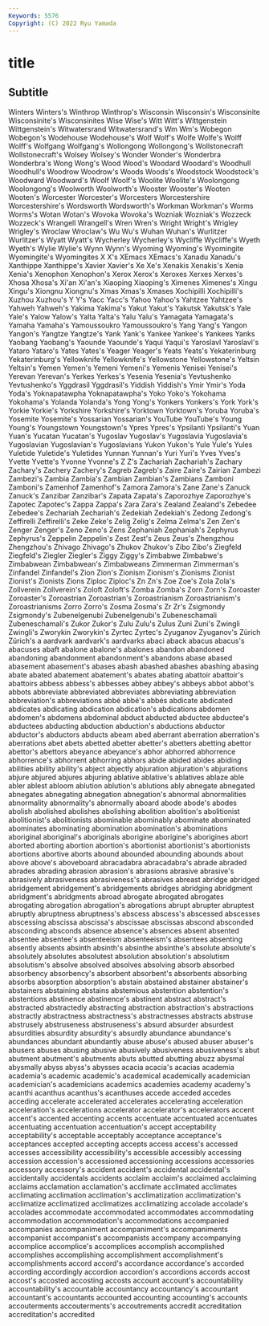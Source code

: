 ```yaml
---
Keywords: 5576
Copyright: (C) 2022 Ryu Yamada
---
```



# title

## Subtitle
Winters Winters's Winthrop Winthrop's Wisconsin Wisconsin's Wisconsinite Wisconsinite's
Wisconsinites Wise Wise's Witt Witt's Wittgenstein Wittgenstein's Witwatersrand Witwatersrand's Wm
Wm's Wobegon Wobegon's Wodehouse Wodehouse's Wolf Wolf's Wolfe Wolfe's Wolff
Wolff's Wolfgang Wolfgang's Wollongong Wollongong's Wollstonecraft Wollstonecraft's Wolsey Wolsey's Wonder
Wonder's Wonderbra Wonderbra's Wong Wong's Wood Wood's Woodard Woodard's Woodhull
Woodhull's Woodrow Woodrow's Woods Woods's Woodstock Woodstock's Woodward Woodward's Woolf
Woolf's Woolite Woolite's Woolongong Woolongong's Woolworth Woolworth's Wooster Wooster's Wooten
Wooten's Worcester Worcester's Worcesters Worcestershire Worcestershire's Wordsworth Wordsworth's Workman Workman's
Worms Worms's Wotan Wotan's Wovoka Wovoka's Wozniak Wozniak's Wozzeck Wozzeck's
Wrangell Wrangell's Wren Wren's Wright Wright's Wrigley Wrigley's Wroclaw Wroclaw's
Wu Wu's Wuhan Wuhan's Wurlitzer Wurlitzer's Wyatt Wyatt's Wycherley Wycherley's
Wycliffe Wycliffe's Wyeth Wyeth's Wylie Wylie's Wynn Wynn's Wyoming Wyoming's
Wyomingite Wyomingite's Wyomingites X X's XEmacs XEmacs's Xanadu Xanadu's Xanthippe
Xanthippe's Xavier Xavier's Xe Xe's Xenakis Xenakis's Xenia Xenia's Xenophon
Xenophon's Xerox Xerox's Xeroxes Xerxes Xerxes's Xhosa Xhosa's Xi'an Xi'an's
Xiaoping Xiaoping's Ximenes Ximenes's Xingu Xingu's Xiongnu Xiongnu's Xmas Xmas's
Xmases Xochipilli Xochipilli's Xuzhou Xuzhou's Y Y's Yacc Yacc's Yahoo
Yahoo's Yahtzee Yahtzee's Yahweh Yahweh's Yakima Yakima's Yakut Yakut's Yakutsk
Yakutsk's Yale Yale's Yalow Yalow's Yalta Yalta's Yalu Yalu's Yamagata
Yamagata's Yamaha Yamaha's Yamoussoukro Yamoussoukro's Yang Yang's Yangon Yangon's Yangtze
Yangtze's Yank Yank's Yankee Yankee's Yankees Yanks Yaobang Yaobang's Yaounde
Yaounde's Yaqui Yaqui's Yaroslavl Yaroslavl's Yataro Yataro's Yates Yates's Yeager
Yeager's Yeats Yeats's Yekaterinburg Yekaterinburg's Yellowknife Yellowknife's Yellowstone Yellowstone's Yeltsin
Yeltsin's Yemen Yemen's Yemeni Yemeni's Yemenis Yenisei Yenisei's Yerevan Yerevan's
Yerkes Yerkes's Yesenia Yesenia's Yevtushenko Yevtushenko's Yggdrasil Yggdrasil's Yiddish Yiddish's
Ymir Ymir's Yoda Yoda's Yoknapatawpha Yoknapatawpha's Yoko Yoko's Yokohama Yokohama's
Yolanda Yolanda's Yong Yong's Yonkers Yonkers's York York's Yorkie Yorkie's
Yorkshire Yorkshire's Yorktown Yorktown's Yoruba Yoruba's Yosemite Yosemite's Yossarian Yossarian's
YouTube YouTube's Young Young's Youngstown Youngstown's Ypres Ypres's Ypsilanti Ypsilanti's
Yuan Yuan's Yucatan Yucatan's Yugoslav Yugoslav's Yugoslavia Yugoslavia's Yugoslavian Yugoslavian's
Yugoslavians Yukon Yukon's Yule Yule's Yules Yuletide Yuletide's Yuletides Yunnan
Yunnan's Yuri Yuri's Yves Yves's Yvette Yvette's Yvonne Yvonne's Z
Z's Zachariah Zachariah's Zachary Zachary's Zachery Zachery's Zagreb Zagreb's Zaire
Zaire's Zairian Zambezi Zambezi's Zambia Zambia's Zambian Zambian's Zambians Zamboni
Zamboni's Zamenhof Zamenhof's Zamora Zamora's Zane Zane's Zanuck Zanuck's Zanzibar
Zanzibar's Zapata Zapata's Zaporozhye Zaporozhye's Zapotec Zapotec's Zappa Zappa's Zara
Zara's Zealand Zealand's Zebedee Zebedee's Zechariah Zechariah's Zedekiah Zedekiah's Zedong
Zedong's Zeffirelli Zeffirelli's Zeke Zeke's Zelig Zelig's Zelma Zelma's Zen
Zen's Zenger Zenger's Zeno Zeno's Zens Zephaniah Zephaniah's Zephyrus Zephyrus's
Zeppelin Zeppelin's Zest Zest's Zeus Zeus's Zhengzhou Zhengzhou's Zhivago Zhivago's
Zhukov Zhukov's Zibo Zibo's Ziegfeld Ziegfeld's Ziegler Ziegler's Ziggy Ziggy's
Zimbabwe Zimbabwe's Zimbabwean Zimbabwean's Zimbabweans Zimmerman Zimmerman's Zinfandel Zinfandel's Zion
Zion's Zionism Zionism's Zionisms Zionist Zionist's Zionists Zions Ziploc Ziploc's
Zn Zn's Zoe Zoe's Zola Zola's Zollverein Zollverein's Zoloft Zoloft's
Zomba Zomba's Zorn Zorn's Zoroaster Zoroaster's Zoroastrian Zoroastrian's Zoroastrianism Zoroastrianism's
Zoroastrianisms Zorro Zorro's Zosma Zosma's Zr Zr's Zsigmondy Zsigmondy's Zubenelgenubi
Zubenelgenubi's Zubeneschamali Zubeneschamali's Zukor Zukor's Zulu Zulu's Zulus Zuni Zuni's
Zwingli Zwingli's Zworykin Zworykin's Zyrtec Zyrtec's Zyuganov Zyuganov's Zürich Zürich's
a aardvark aardvark's aardvarks abaci aback abacus abacus's abacuses abaft
abalone abalone's abalones abandon abandoned abandoning abandonment abandonment's abandons abase
abased abasement abasement's abases abash abashed abashes abashing abasing abate
abated abatement abatement's abates abating abattoir abattoir's abattoirs abbess abbess's
abbesses abbey abbey's abbeys abbot abbot's abbots abbreviate abbreviated abbreviates
abbreviating abbreviation abbreviation's abbreviations abbé abbé's abbés abdicate abdicated abdicates
abdicating abdication abdication's abdications abdomen abdomen's abdomens abdominal abduct abducted
abductee abductee's abductees abducting abduction abduction's abductions abductor abductor's abductors
abducts abeam abed aberrant aberration aberration's aberrations abet abets abetted
abetter abetter's abetters abetting abettor abettor's abettors abeyance abeyance's abhor
abhorred abhorrence abhorrence's abhorrent abhorring abhors abide abided abides abiding
abilities ability ability's abject abjectly abjuration abjuration's abjurations abjure abjured
abjures abjuring ablative ablative's ablatives ablaze able abler ablest abloom
ablution ablution's ablutions ably abnegate abnegated abnegates abnegating abnegation abnegation's
abnormal abnormalities abnormality abnormality's abnormally aboard abode abode's abodes abolish
abolished abolishes abolishing abolition abolition's abolitionist abolitionist's abolitionists abominable abominably
abominate abominated abominates abominating abomination abomination's abominations aboriginal aboriginal's aboriginals
aborigine aborigine's aborigines abort aborted aborting abortion abortion's abortionist abortionist's
abortionists abortions abortive aborts abound abounded abounding abounds about above
above's aboveboard abracadabra abracadabra's abrade abraded abrades abrading abrasion abrasion's
abrasions abrasive abrasive's abrasively abrasiveness abrasiveness's abrasives abreast abridge abridged
abridgement abridgement's abridgements abridges abridging abridgment abridgment's abridgments abroad abrogate
abrogated abrogates abrogating abrogation abrogation's abrogations abrupt abrupter abruptest abruptly
abruptness abruptness's abscess abscess's abscessed abscesses abscessing abscissa abscissa's abscissae
abscissas abscond absconded absconding absconds absence absence's absences absent absented
absentee absentee's absenteeism absenteeism's absentees absenting absently absents absinth absinth's
absinthe absinthe's absolute absolute's absolutely absolutes absolutest absolution absolution's absolutism
absolutism's absolve absolved absolves absolving absorb absorbed absorbency absorbency's absorbent
absorbent's absorbents absorbing absorbs absorption absorption's abstain abstained abstainer abstainer's
abstainers abstaining abstains abstemious abstention abstention's abstentions abstinence abstinence's abstinent
abstract abstract's abstracted abstractedly abstracting abstraction abstraction's abstractions abstractly abstractness
abstractness's abstractnesses abstracts abstruse abstrusely abstruseness abstruseness's absurd absurder absurdest
absurdities absurdity absurdity's absurdly abundance abundance's abundances abundant abundantly abuse
abuse's abused abuser abuser's abusers abuses abusing abusive abusively abusiveness
abusiveness's abut abutment abutment's abutments abuts abutted abutting abuzz abysmal
abysmally abyss abyss's abysses acacia acacia's acacias academia academia's academic
academic's academical academically academician academician's academicians academics academies academy academy's
acanthi acanthus acanthus's acanthuses accede acceded accedes acceding accelerate accelerated
accelerates accelerating acceleration acceleration's accelerations accelerator accelerator's accelerators accent accent's
accented accenting accents accentuate accentuated accentuates accentuating accentuation accentuation's accept
acceptability acceptability's acceptable acceptably acceptance acceptance's acceptances accepted accepting accepts
access access's accessed accesses accessibility accessibility's accessible accessibly accessing accession
accession's accessioned accessioning accessions accessories accessory accessory's accident accident's accidental
accidental's accidentally accidentals accidents acclaim acclaim's acclaimed acclaiming acclaims acclamation
acclamation's acclimate acclimated acclimates acclimating acclimation acclimation's acclimatization acclimatization's acclimatize
acclimatized acclimatizes acclimatizing accolade accolade's accolades accommodate accommodated accommodates accommodating
accommodation accommodation's accommodations accompanied accompanies accompaniment accompaniment's accompaniments accompanist accompanist's
accompanists accompany accompanying accomplice accomplice's accomplices accomplish accomplished accomplishes accomplishing
accomplishment accomplishment's accomplishments accord accord's accordance accordance's accorded according accordingly
accordion accordion's accordions accords accost accost's accosted accosting accosts account
account's accountability accountability's accountable accountancy accountancy's accountant accountant's accountants accounted
accounting accounting's accounts accouterments accouterments's accoutrements accredit accreditation accreditation's accredited

